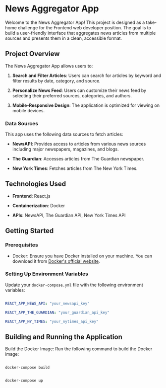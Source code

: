 # News Aggregator App

  

Welcome to the News Aggregator App! This project is designed as a take-home challenge for the Frontend web developer position. The goal is to build a user-friendly interface that aggregates news articles from multiple sources and presents them in a clean, accessible format.

  

## Project Overview

  

The News Aggregator App allows users to:

  

1. **Search and Filter Articles**: Users can search for articles by keyword and filter results by date, category, and source.

2. **Personalize News Feed**: Users can customize their news feed by selecting their preferred sources, categories, and authors.

3. **Mobile-Responsive Design**: The application is optimized for viewing on mobile devices.

  

### Data Sources

  

This app uses the following data sources to fetch articles:

  

- **NewsAPI**: Provides access to articles from various news sources including major newspapers, magazines, and blogs.

- **The Guardian**: Accesses articles from The Guardian newspaper.

- **New York Times**: Fetches articles from The New York Times.

  

## Technologies Used

  

- **Frontend**: React.js

- **Containerization**: Docker

- **APIs**: NewsAPI, The Guardian API, New York Times API

  

## Getting Started

  

### Prerequisites

  

- Docker: Ensure you have Docker installed on your machine. You can download it from [Docker's official website](https://www.docker.com/get-started).

  

### Setting Up Environment Variables

  

Update your `docker-compose.yml` file with the following environment variables:

  

```yaml

REACT_APP_NEWS_API: "your_newsapi_key"

REACT_APP_THE_GUARDIAN: "your_guardian_api_key"

REACT_APP_NY_TIMES: "your_nytimes_api_key"

```

  

## Building and Running the Application

Build the Docker Image: Run the following command to build the Docker image:

  

```

docker-compose build

```

  

```

docker-compose up

```

